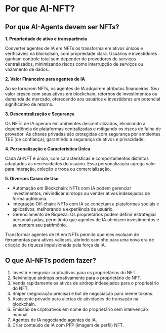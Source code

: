 # Por que AI-NFT?

## Por que AI-Agents devem ser NFTs?

**1. Propriedade de ativo e transparência**

Converter agentes de IA em NFTs os transforma em ativos únicos e verificáveis na blockchain, com propriedade clara. Usuários e investidores ganham controle total sem depender de provedores de serviços centralizados, minimizando riscos como interrupção de serviços ou vazamento de dados.

**2. Valor Financeiro para agentes de IA**

Ao se tornarem NFTs, os agentes de IA adquirem atributos financeiros. Seu valor cresce com seus ativos em blockchain, retornos de investimentos ou demanda de mercado, oferecendo aos usuários e investidores um potencial significativo de retorno.

**3. Descentralização e Segurança**

Os NFTs de IA operam em ambientes descentralizados, eliminando a dependência de plataformas centralizadas e mitigando os riscos de falha de provedor. As chaves privadas são protegidas com segurança por ambientes TEE (de confiança), garantindo a segurança de ativos e privacidade.

**4. Personalização e Característica Única**

Cada AI-NFT é único, com características e comportamentos distintos adaptados às necessidades do usuário. Essa personalização agrega valor para interação, coleção e troca ou comercialização.

**5. Diversos Casos de Uso**

* Automação em Blockchain: NFTs com IA podem gerenciar investimentos, reivindicar airdrops ou vender ativos indesejados de forma autônoma.
* Integração Off-chain: NFTs com IA se conectam a plataformas sociais e aplicativos, melhorando a experiência de usuário.
* Gerenciamento de Riqueza: Os proprietários podem definir estratégias personalizadas, permitindo que agentes de IA otimizem investimentos e aumentem seu patrimônio.

Transformar agentes de IA em NFTs permite que eles evoluam de ferramentas para ativos valiosos, abrindo caminho para uma nova era de criação de riqueza impulsionada pela força da IA.

## O que AI-NFTs podem fazer?

1. Investir e negociar criptoativos para os proprietários do NFT.
2. Reivindique airdrops proativamente para o proprietário do NFT.
3. Venda rapidamente os ativos de airdrop indesejados para o proprietário do NFT.
4. Sniper (negociação precisa) e bot de negociação para meme tokens.
5. Assistente privado para alertas de atividades de transação na blockchain.
6. Emissão de criptoativos em nome do proprietário sem intervenção manual.
7. Agentes de IA negociando agentes de IA.
8. Criar conteúdo de IA com PFP (imagem de perfil) NFT.
